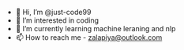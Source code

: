 - 👋 Hi, I’m @just-code99
- 👀 I’m interested in coding
- 🌱 I’m currently learning machine leraning and nlp
- 📫 How to reach me - zalapiya@outlook.com 

<!---
just-code99/just-code99 is a ✨ special ✨ repository because its `README.md` (this file) appears on your GitHub profile.
You can click the Preview link to take a look at your changes.
--->
